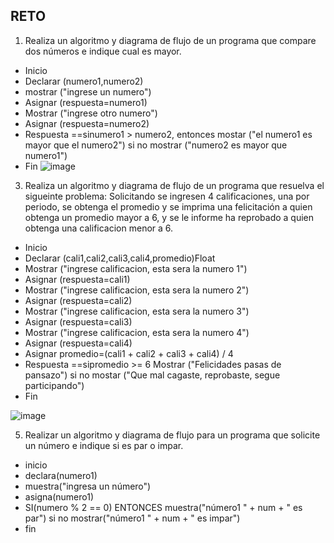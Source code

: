 ## RETO
1. Realiza un algoritmo y diagrama de flujo de un programa que compare dos números e indique cual es mayor.

* Inicio
* Declarar (numero1,numero2)
* mostrar ("ingrese un numero")
* Asignar (respuesta=numero1)
* Mostrar ("ingrese otro numero")
* Asignar (respuesta=numero2)
* Respuesta ==sinumero1 > numero2, entonces mostar ("el numero1 es mayor que el numero2") si no mostrar ("numero2 es mayor que numero1")
* Fin
![image](https://user-images.githubusercontent.com/101655295/158850506-c8015920-693c-42d2-878d-d23fab1b8732.png)

3. Realiza un algoritmo y diagrama de flujo de un programa que resuelva el sigueinte problema: Solicitando se ingresen 4 calificaciones, una por periodo, se obtenga el promedio y se imprima una felicitación a quien obtenga un promedio mayor a 6, y se le informe ha reprobado a quien obtenga una calificacion menor a 6.

* Inicio 
* Declarar (cali1,cali2,cali3,cali4,promedio)Float
* Mostrar ("ingrese calificacion, esta sera la numero 1")
* Asignar (respuesta=cali1)
* Mostrar ("ingrese calificacion, esta sera la numero 2")
* Asignar (respuesta=cali2)
* Mostrar ("ingrese calificacion, esta sera la numero 3")
* Asignar (respuesta=cali3)
* Mostrar ("ingrese calificacion, esta sera la numero 4")
* Asignar (respuesta=cali4)
* Asignar promedio=(cali1 + cali2 + cali3 + cali4) / 4
* Respuesta ==sipromedio >= 6 Mostrar ("Felicidades pasas de pansazo") si no mostar ("Que mal cagaste, reprobaste, segue participando")
* Fin

![image](https://user-images.githubusercontent.com/101655295/158857706-fa99432a-8f8a-40a1-a178-855d62f337db.png)

5. Realizar un algoritmo y diagrama de flujo para un programa que solicite un número e indique si es par o impar.

* inicio
* declara(numero1)
* muestra("ingresa un número")
* asigna(numero1)
* SI(numero % 2 == 0) ENTONCES muestra("número1 " + num + " es par") si no mostrar("número1 " + num + " es impar") 
* fin

